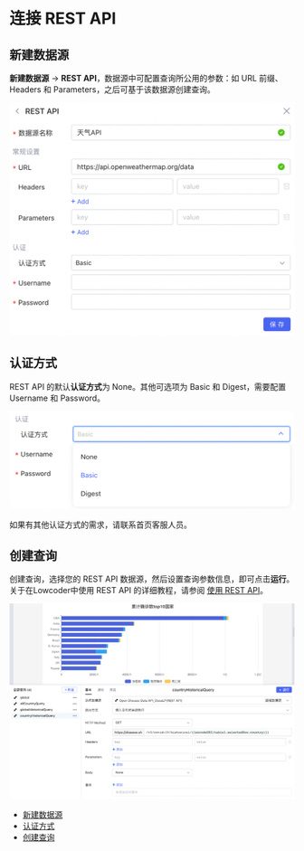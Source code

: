 # 连接 REST API

## 新建数据源

**新建数据源** -> ​**REST API**​，数据源中可配置查询所公用的参数：如 URL 前缀、Headers 和 Parameters，之后可基于该数据源创建查询。

​![](assets/n1-20231002173307-t234c99.png)​

## 认证方式

REST API 的默认**认证方式**为 None。其他可选项为 Basic 和 Digest，需要配置 Username 和 Password。

​![](assets/n3-20231002173307-rgqwr9b.png)​

如果有其他认证方式的需求，请联系首页客服人员。

## 创建查询

创建查询，选择您的 REST API 数据源，然后设置查询参数信息，即可点击​**运行**​。关于在Lowcoder中使用 REST API 的详细教程，请参阅 [使用 REST API](https://majiang.co/docs/using-rest-api)。

​![](assets/rest-api-3-20231002173307-zmsps7u.png)​

* [新建数据源](https://majiang.co/docs/api/rest-api#%E6%96%B0%E5%BB%BA%E6%95%B0%E6%8D%AE%E6%BA%90)
* [认证方式](https://majiang.co/docs/api/rest-api#%E8%AE%A4%E8%AF%81%E6%96%B9%E5%BC%8F)
* [创建查询](https://majiang.co/docs/api/rest-api#%E5%88%9B%E5%BB%BA%E6%9F%A5%E8%AF%A2)
